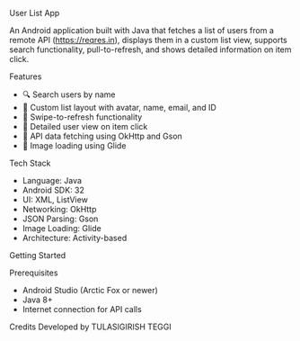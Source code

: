  User List App

An Android application built with Java that fetches a list of users from a remote API (https://reqres.in), displays them in a custom list view, supports search functionality, pull-to-refresh, and shows detailed information on item click.

Features

- 🔍 Search users by name
- 📱 Custom list layout with avatar, name, email, and ID
- 🔁 Swipe-to-refresh functionality
- 📄 Detailed user view on item click
- 📡 API data fetching using OkHttp and Gson
- 📸 Image loading using Glide
  

Tech Stack

- Language: Java
- Android SDK: 32
- UI: XML, ListView
- Networking: OkHttp
- JSON Parsing: Gson
- Image Loading: Glide
- Architecture: Activity-based

Getting Started

Prerequisites

- Android Studio (Arctic Fox or newer)
- Java 8+
- Internet connection for API calls

Credits Developed by TULASIGIRISH TEGGI 
